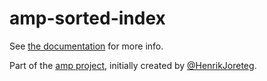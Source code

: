 # amp-sorted-index

See [the documentation](http://amp.ampersandjs.com#amp-sorted-index) for more info.

Part of the [amp project](http://amp.ampersandjs.com#amp-sorted-index), initially created by [@HenrikJoreteg](http://twitter.com/henrikjoreteg).